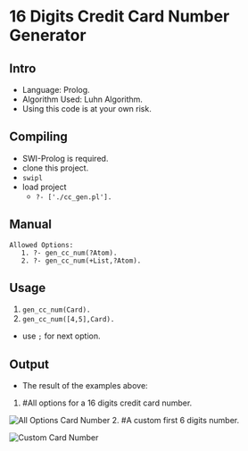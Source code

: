16 Digits Credit Card Number Generator
=====

Intro
-----
* Language: Prolog.
* Algorithm Used: Luhn Algorithm.
* Using this code is at your own risk.
 

Compiling
---------
* SWI-Prolog is required.
* clone this project.
* ```swipl```
* load project
  * ```?- ['./cc_gen.pl'].```

Manual
------
```
Allowed Options:
   1. ?- gen_cc_num(?Atom).
   2. ?- gen_cc_num(+List,?Atom).
```

Usage
-----
1. ``` gen_cc_num(Card). ```
2. ``` gen_cc_num([4,5],Card). ```
* use ```;``` for next option.

Output
------
* The result of the examples above:
1. #All options for a 16 digits credit card number.

 ![All Options Card Number](https://raw.github.com/eldardamari/credit-card-generator/master/img/gen_cc_num1.jpg)
2. #A custom first 6 digits number.
 
 ![Custom Card Number](https://raw.github.com/eldardamari/credit-card-generator/master/img/gen_cc_num2.jpg)
